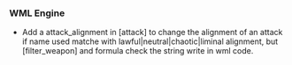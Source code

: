 ### WML Engine
   * Add a attack_alignment in [attack] to change the alignment of an attack if name used matche with lawful|neutral|chaotic|liminal alignment, but [filter_weapon] and formula check the string write in wml code.